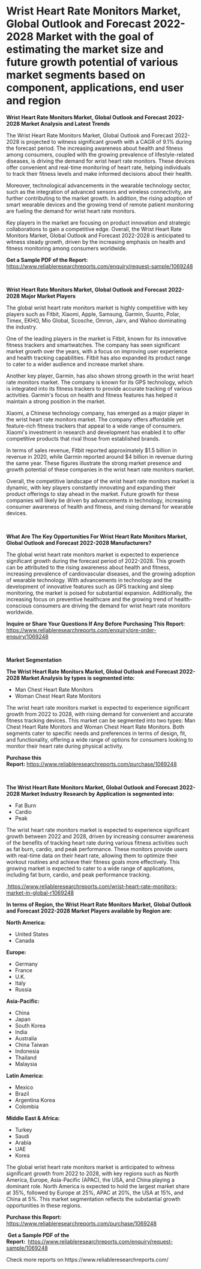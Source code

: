 <p><h1>Wrist Heart Rate Monitors Market, Global Outlook and Forecast 2022-2028 Market with the goal of estimating the market size and future growth potential of various market segments based on component, applications, end user and region</h1></p><p><strong>Wrist Heart Rate Monitors Market, Global Outlook and Forecast 2022-2028 Market Analysis and Latest Trends</strong></p>
<p><p>The Wrist Heart Rate Monitors Market, Global Outlook and Forecast 2022-2028 is projected to witness significant growth with a CAGR of 9.1% during the forecast period. The increasing awareness about health and fitness among consumers, coupled with the growing prevalence of lifestyle-related diseases, is driving the demand for wrist heart rate monitors. These devices offer convenient and real-time monitoring of heart rate, helping individuals to track their fitness levels and make informed decisions about their health.</p><p>Moreover, technological advancements in the wearable technology sector, such as the integration of advanced sensors and wireless connectivity, are further contributing to the market growth. In addition, the rising adoption of smart wearable devices and the growing trend of remote patient monitoring are fueling the demand for wrist heart rate monitors.</p><p>Key players in the market are focusing on product innovation and strategic collaborations to gain a competitive edge. Overall, the Wrist Heart Rate Monitors Market, Global Outlook and Forecast 2022-2028 is anticipated to witness steady growth, driven by the increasing emphasis on health and fitness monitoring among consumers worldwide.</p></p>
<p><strong>Get a Sample PDF of the Report:&nbsp;</strong> <a href="https://www.reliableresearchreports.com/enquiry/request-sample/1069248">https://www.reliableresearchreports.com/enquiry/request-sample/1069248</a></p>
<p>&nbsp;</p>
<p><strong>Wrist Heart Rate Monitors Market, Global Outlook and Forecast 2022-2028 Major Market Players</strong></p>
<p><p>The global wrist heart rate monitors market is highly competitive with key players such as Fitbit, Xiaomi, Apple, Samsung, Garmin, Suunto, Polar, Timex, EKHO, Mio Global, Scosche, Omron, Jarv, and Wahoo dominating the industry.</p><p>One of the leading players in the market is Fitbit, known for its innovative fitness trackers and smartwatches. The company has seen significant market growth over the years, with a focus on improving user experience and health tracking capabilities. Fitbit has also expanded its product range to cater to a wider audience and increase market share.</p><p>Another key player, Garmin, has also shown strong growth in the wrist heart rate monitors market. The company is known for its GPS technology, which is integrated into its fitness trackers to provide accurate tracking of various activities. Garmin's focus on health and fitness features has helped it maintain a strong position in the market.</p><p>Xiaomi, a Chinese technology company, has emerged as a major player in the wrist heart rate monitors market. The company offers affordable yet feature-rich fitness trackers that appeal to a wide range of consumers. Xiaomi's investment in research and development has enabled it to offer competitive products that rival those from established brands.</p><p>In terms of sales revenue, Fitbit reported approximately $1.5 billion in revenue in 2020, while Garmin reported around $4 billion in revenue during the same year. These figures illustrate the strong market presence and growth potential of these companies in the wrist heart rate monitors market.</p><p>Overall, the competitive landscape of the wrist heart rate monitors market is dynamic, with key players constantly innovating and expanding their product offerings to stay ahead in the market. Future growth for these companies will likely be driven by advancements in technology, increasing consumer awareness of health and fitness, and rising demand for wearable devices.</p></p>
<p>&nbsp;</p>
<p><strong>What Are The Key Opportunities For Wrist Heart Rate Monitors Market, Global Outlook and Forecast 2022-2028 Manufacturers?</strong></p>
<p><p>The global wrist heart rate monitors market is expected to experience significant growth during the forecast period of 2022-2028. This growth can be attributed to the rising awareness about health and fitness, increasing prevalence of cardiovascular diseases, and the growing adoption of wearable technology. With advancements in technology and the development of innovative features such as GPS tracking and sleep monitoring, the market is poised for substantial expansion. Additionally, the increasing focus on preventive healthcare and the growing trend of health-conscious consumers are driving the demand for wrist heart rate monitors worldwide.</p></p>
<p><strong>Inquire or Share Your Questions If Any Before Purchasing This Report:</strong> <a href="https://www.reliableresearchreports.com/enquiry/pre-order-enquiry/1069248">https://www.reliableresearchreports.com/enquiry/pre-order-enquiry/1069248</a></p>
<p>&nbsp;</p>
<p><strong>Market Segmentation</strong></p>
<p><strong>The Wrist Heart Rate Monitors Market, Global Outlook and Forecast 2022-2028 Market Analysis by types is segmented into:</strong></p>
<p><ul><li>Man Chest Heart Rate Monitors</li><li>Woman Chest Heart Rate Monitors</li></ul></p>
<p><p>The wrist heart rate monitors market is expected to experience significant growth from 2022 to 2028, with rising demand for convenient and accurate fitness tracking devices. This market can be segmented into two types: Man Chest Heart Rate Monitors and Woman Chest Heart Rate Monitors. Both segments cater to specific needs and preferences in terms of design, fit, and functionality, offering a wide range of options for consumers looking to monitor their heart rate during physical activity.</p></p>
<p><strong>Purchase this Report:&nbsp;</strong><a href="https://www.reliableresearchreports.com/purchase/1069248">https://www.reliableresearchreports.com/purchase/1069248</a></p>
<p>&nbsp;</p>
<p><strong>The Wrist Heart Rate Monitors Market, Global Outlook and Forecast 2022-2028 Market Industry Research by Application is segmented into:</strong></p>
<p><ul><li>Fat Burn</li><li>Cardio</li><li>Peak</li></ul></p>
<p><p>The wrist heart rate monitors market is expected to experience significant growth between 2022 and 2028, driven by increasing consumer awareness of the benefits of tracking heart rate during various fitness activities such as fat burn, cardio, and peak performance. These monitors provide users with real-time data on their heart rate, allowing them to optimize their workout routines and achieve their fitness goals more effectively. This growing market is expected to cater to a wide range of applications, including fat burn, cardio, and peak performance tracking.</p></p>
<p><a href="https://www.reliableresearchreports.com/wrist-heart-rate-monitors-market-in-global-r1069248">&nbsp;https://www.reliableresearchreports.com/wrist-heart-rate-monitors-market-in-global-r1069248</a></p>
<p><strong>In terms of Region, the Wrist Heart Rate Monitors Market, Global Outlook and Forecast 2022-2028 Market Players available by Region are:</strong></p>
<p>
    <p> <strong> North America: </strong>
        <ul>
            <li>United States</li>
            <li>Canada</li>
        </ul>
        </p> 
    <p> <strong> Europe: </strong>
        <ul>
            <li>Germany</li>
            <li>France</li>
            <li>U.K.</li>
            <li>Italy</li>
            <li>Russia</li>
        </ul>
        </p> 
    <p> <strong> Asia-Pacific: </strong>
        <ul>
            <li>China</li>
            <li>Japan</li>
            <li>South Korea</li>
            <li>India</li>
            <li>Australia</li>
            <li>China Taiwan</li>
            <li>Indonesia</li>
            <li>Thailand</li>
            <li>Malaysia</li>
        </ul>
        </p> 
    <p> <strong> Latin America: </strong>
        <ul>
            <li>Mexico</li>
            <li>Brazil</li>
            <li>Argentina Korea</li>
            <li>Colombia</li>
        </ul>
        </p> 
    <p> <strong> Middle East & Africa: </strong>
        <ul>
            <li>Turkey</li>
            <li>Saudi</li>
            <li>Arabia</li>
            <li>UAE</li>
            <li>Korea</li>
        </ul>
    </p>
    </p>
<p><p>The global wrist heart rate monitors market is anticipated to witness significant growth from 2022 to 2028, with key regions such as North America, Europe, Asia-Pacific (APAC), the USA, and China playing a dominant role. North America is expected to hold the largest market share at 35%, followed by Europe at 25%, APAC at 20%, the USA at 15%, and China at 5%. This market segmentation reflects the substantial growth opportunities in these regions.</p></p>
<p><strong>Purchase this Report: </strong><a href="https://www.reliableresearchreports.com/purchase/1069248">https://www.reliableresearchreports.com/purchase/1069248</a></p>
<p>&nbsp;<strong>Get a Sample PDF of the Report:&nbsp;&nbsp;</strong><a href="https://www.reliableresearchreports.com/enquiry/request-sample/1069248">https://www.reliableresearchreports.com/enquiry/request-sample/1069248</a></p>
<p><strong></strong></p>
<p>Check more reports on https://www.reliableresearchreports.com/</p>